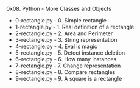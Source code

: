 0x08. Python - More Classes and Objects

- 0-rectangle.py - 0. Simple rectangle 
- 1-rectangle.py - 1. Real definition of a rectangle
- 2-rectangle.py - 2. Area and Perimeter
- 3-rectangle.py - 3. String representation 
- 4-rectangle.py - 4. Eval is magic
- 5-rectangle.py - 5. Detect instance deletion
- 6-rectangle.py - 6. How many instances
- 7-rectangle.py - 7. Change representation
- 8-rectangle.py - 8. Compare rectangles
- 9-rectangle.py - 9. A square is a rectangle
